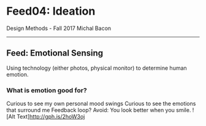 
Feed04: Ideation
================

Design Methods - Fall 2017
Michal Bacon

-------

## Feed: Emotional Sensing
Using technology (either photos, physical monitor) to determine human emotion.

### What is emotion good for?
Curious to see my own personal mood swings
Curious to see the emotions that surround me
Feedback loop?
Avoid: You look better when you smile.
![Alt Text]http://gph.is/2hoW3oj